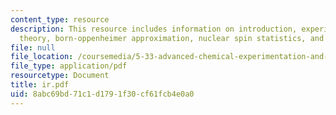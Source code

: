 ```yaml
---
content_type: resource
description: This resource includes information on introduction, experimental procedure,
  theory, born-oppenheimer approximation, nuclear spin statistics, and analysis.
file: null
file_location: /coursemedia/5-33-advanced-chemical-experimentation-and-instrumentation-fall-2007/8abc69bd71c1d1791f30cf61fcb4e0a0_ir.pdf
file_type: application/pdf
resourcetype: Document
title: ir.pdf
uid: 8abc69bd-71c1-d179-1f30-cf61fcb4e0a0
---
```

